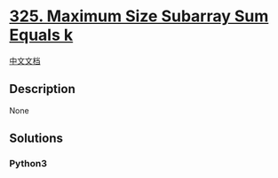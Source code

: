 # [325. Maximum Size Subarray Sum Equals k](https://leetcode.com/problems/maximum-size-subarray-sum-equals-k)

[中文文档](/leetcode/0300-0399/0325.Maximum%20Size%20Subarray%20Sum%20Equals%20k/README.md)

## Description

None

## Solutions

<!-- tabs:start -->

### **Python3**

```python

```

<!-- tabs:end -->
